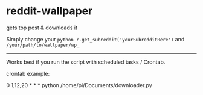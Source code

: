 # reddit-wallpaper
gets top post &amp; downloads it

Simply change your `python r.get_subreddit('yourSubredditHere')`
and `/your/path/to/wallpaper/wp_`

***

Works best if you run the script
with scheduled tasks / Crontab.

crontab example:

0 1,12,20 * * * python /home/pi/Documents/downloader.py
